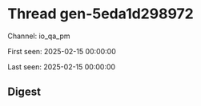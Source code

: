 # Thread gen-5eda1d298972
Channel: io_qa_pm

First seen: 2025-02-15 00:00:00

Last seen: 2025-02-15 00:00:00

## Digest


